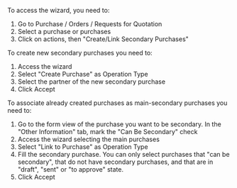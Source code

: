 To access the wizard, you need to:

1. Go to Purchase / Orders / Requests for Quotation
2. Select a purchase or purchases
3. Click on actions, then "Create/Link Secondary Purchases"


To create new secondary purchases you need to:

1. Access the wizard
2. Select "Create Purchase" as Operation Type
3. Select the partner of the new secondary purchase
4. Click Accept


To associate already created purchases as main-secondary purchases you need to:

1. Go to the form view of the purchase you want to be secondary. In the "Other Information" tab, mark the "Can Be Secondary" check
2. Access the wizard selecting the main purchases
3. Select "Link to Purchase" as Operation Type
4. Fill the secondary purchase. You can only select purchases that "can be secondary", that do not have secondary purchases, and that are in "draft", "sent" or "to approve" state. 
5. Click Accept
